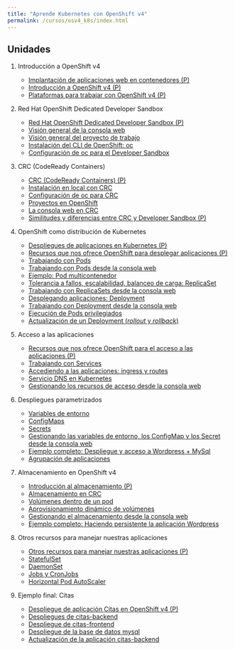 ```yaml
---
title: "Aprende Kubernetes con OpenShift v4"
permalink: /cursos/osv4_k8s/index.html
---
```


<!--![c++](img/c++.png)


Realizando este curso de introducción a C++ aprenderás las características y los fundamentos de este lenguaje de programación, ya que es un curso de C++ pensado para todos los que quieran comenzar a aprender este interesante lenguaje.

Los siguientes contenidos forman parte de un curso que he impartido para [OpenWebinars](https://openwebinars.net/cursos/cpp-introduccion/) en septiembre de 2020.

Puedes obtener todo el contenido del curso en el repositorio [GitHub](https://github.com/josedom24/curso_cplusplus).

-->
## Unidades

1. Introducción a OpenShift v4
	* [Implantación de aplicaciones web en contenedores (P)](modulo1/contenedores.html)
	* [Introducción a OpenShift v4 (P)](modulo1/openshift.html)
	* [Plataformas para trabajar con OpenShift v4 (P)](modulo1/plataformas.html)

2. Red Hat OpenShift Dedicated Developer Sandbox
	* [Red Hat OpenShift Dedicated Developer Sandbox (P)](modulo2/sandbox.html)
	* [Visión general de la consola web](modulo2/consola.html)
	* [Visión general del proyecto de trabajo](modulo2/proyecto.html)
	* [Instalación del CLI de OpenShift: oc](modulo2/oc.html)
	* [Configuración de oc para el Developer Sandbox](modulo2/oclogin.html)

3. CRC (CodeReady Containers)
	* [CRC (CodeReady Containers) (P)](modulo3/introudccion_crc.html)
	* [Instalación en local con CRC](modulo3/instalacion_crc.html)
	* [Configuración de oc para CRC](modulo3/oc.html)
	* [Proyectos en OpenShift](modulo3/proyectos.html)
	* [La consola web en CRC](modulo3/consola_web.html)
	* [Similitudes y diferencias entre CRC y Developer Sandbox (P)](modulo3/crc_sandbox.html)
	
4. OpenShift como distribución de Kubernetes
	* [Despliegues de aplicaciones en Kubernetes (P)](modulo4/aplicaciones.html)
	* [Recursos que nos ofrece OpenShift para desplegar aplicaciones (P)](modulo4/recursos.html)
	* [Trabajando con Pods](modulo4/pods.html)
	* [Trabajando con Pods desde la consola web](modulo4/pods_web.html)
	* [Ejemplo: Pod multicontenedor](modulo4/pod_multicontenedor.html)
	* [Tolerancia a fallos, escalabilidad, balanceo de carga: ReplicaSet](modulo4/replicaset.html)
	* [Trabajando con ReplicaSets desde la consola web](modulo4/replicaset_web.html)
	* [Desplegando aplicaciones: Deployment](modulo4/deployment.html)
	* [Trabajando con Deployment desde la consola web](modulo4/deployment_web.html)
	* [Ejecución de Pods privilegiados](modulo4/pods_privilegiados.html)
	* [Actualización de un Deployment (*rollout* y *rollback*)](modulo4/actualizacion_deployment.html)
	
5. Acceso a las aplicaciones 

	* [Recursos que nos ofrece OpenShift para el acceso a las aplicaciones (P)](modulo5/recursos.html)
	* [Trabajando con Services](modulo5/services.html)
	* [Accediendo a las aplicaciones: ingress y routes](modulo5/routes.html)
	* [Servicio DNS en Kubernetes](modulo5/dns.html)
	* [Gestionando los recursos de acceso desde la consola web](modulo5/acceso_web.html)

6. Despliegues parametrizados
	* [Variables de entorno](modulo6/variables_entorno.html)
    * [ConfigMaps](modulo6/configmaps.html)
    * [Secrets](modulo6/secrets.html)
	* [Gestionando las variables de entorno, los ConfigMap y los Secret desde la consola web](modulo6/web.html)
    * [Ejemplo completo: Despliegue y acceso a Wordpress + MySql](modulo6/wordpress.html)
	* [Agrupación de aplicaciones](modulo6/agrupamiento.html)

7. Almacenamiento en OpenShift v4
	* [Introducción al almacenamiento (P)](modulo7/almacenamiento.html)
	* [Almacenamiento en CRC](modulo7/almacenamiento_crc.html)
	* [Volúmenes dentro de un pod](modulo7/volumen_pod.html)
	* [Aprovisionamiento dinámico de volúmenes](modulo7/volumen_dinamico.html)
	* [Gestionando el almacenamiento desde la consola web](modulo7/volumen_web.html)
	* [Ejemplo completo: Haciendo persistente la aplicación Wordpress](modulo7/wordpress.html)

8. Otros recursos para manejar nuestras aplicaciones
	* [Otros recursos para manejar nuestras aplicaciones (P)](modulo8/introduccion.html)
	* [StatefulSet](modulo8/statefulset.html)
	* [DaemonSet](modulo8/daemonset.html)
	* [Jobs y CronJobs](modulo8/jobs.html)
	* [Horizontal Pod AutoScaler](modulo8/hpa.html)
		
9. Ejemplo final: Citas
	* [Despliegue de aplicación Citas en OpenShift v4 (P)](modulo9/citas.html)
	* [Despliegues de citas-backend](modulo9/backend.html)
	* [Despliegue de citas-frontend](modulo9/frontend.html)
	* [Despliegue de la base de datos mysql](modulo9/mysql.html)
	* [Actualización de la aplicación citas-backend](modulo9/backend_v2.html)

